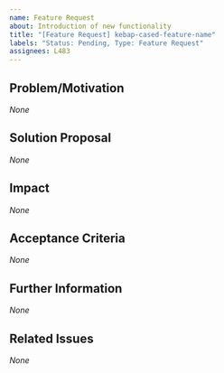 ```yaml
---
name: Feature Request
about: Introduction of new functionality
title: "[Feature Request] kebap-cased-feature-name"
labels: "Status: Pending, Type: Feature Request"
assignees: L483
---
```


<!--
How to use this template:
If you are here because you followed the instructions for a DRASTIC "feature change", here is what you must do inside this "feature request":
  1. Choose a new, fitting title for the new feature.
  2. Then, look for the ORIGINAL ISSUE that introduced the feature you want to replace.
  3. Link the "original issue" inside the "Related Issues" section.
  4. Afterwards, open a "feature drop request" for the feature you want to replace.
    1. There, state and explain your replacement plans instead of only writing about a "pure" drop.
    2. Link the "original issue" as well as this "feature request" in your new "feature drop request" inside the "Related Issues" section.

Keep ALL of the text encapsulated in comments, even though it will not be rendered.
ONLY add text in the places that are filled with *None* default and replace *None* with your text.
-->

## Problem/Motivation
<!--
Describe your problem or motivation that caused your feature request as detailed as possible.
Which needs does the project currently not fulfill?
-->
*None*

## Solution Proposal
<!--
Describe the solution that you have in mind as detailed as possible.
What is the purpose of the new feature? How should the feature work? How should the feature be integrated?
-->
*None*

## Impact
<!--
Describe potential side effects of your solution proposal, which could cause follow-up issues (in particular feature changes or feature drops), to the best of your knowledge.
-->
*None*

## Acceptance Criteria
<!--
Specify the acceptance criteria as a task list that contains one or more entries.
e.g.:
  - [ ] Do this
  - [ ] Do that
  ...
-->
*None*

## Further Information
<!--
Add additional helpful, issue-related information, such as, links, screenshots, sketches, considerations, thoughts, etc.
-->
*None*

## Related Issues
<!--
Add a bullet point list of other related issues, in case there are any. If this feature should replace another, it has to contain, at least, the original issue that introduced the feature you want to replace.
e.g.:
  - #42
  - #73
  ...
-->
*None*

<!--
Information for contributors about label usage:
        
  - select any number of fitting labels that have a `Flag: ` prefix
  - select any number of fitting labels that have a `For: ` prefix
  - select EXACTLY ONE label that has a `Priority: ` prefix
  - select EXACTLY ONE label that has a `Scope: ` prefix
  - NEVER tamper with the initial `Status: Pending` label when creating an issue
  - NEVER add, remove, or change any associations (or the lack thereof) between an issue and label that has a `Type: ` prefix
        
  Look at the label descriptions to grasp their proper usage and pick the most fitting.
  If more than one `Type: ` label fits the issue, it is a good indicator that the issue mixes concerns.
  You should then split this issue into multiple issues so that each new issue falls EXACTLY INTO ONE category.
-->
